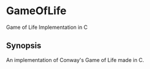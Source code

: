 # GameOfLife
Game of Life Implementation in C

## Synopsis
An implementation of Conway's Game of Life made in C.
